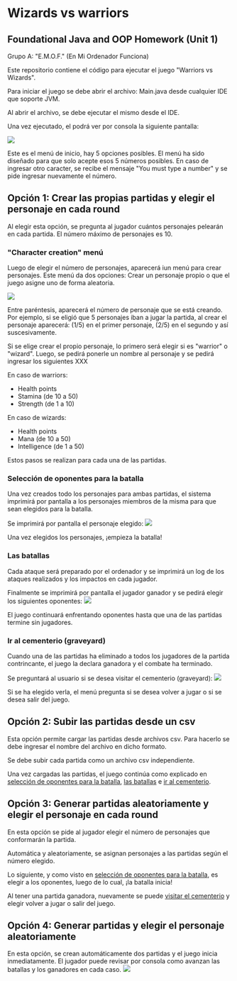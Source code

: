 # Wizards vs warriors
## Foundational Java and OOP Homework (Unit 1)
Grupo A: "E.M.O.F." (En Mi Ordenador Funciona)

Este repositorio contiene el código para ejecutar el juego "Warriors vs Wizards".

Para iniciar el juego se debe abrir el archivo: Main.java desde cualquier IDE que soporte JVM.

Al abrir el archivo, se debe ejecutar el mismo desde el IDE.

Una vez ejecutado, el podrá ver por consola la siguiente pantalla:

![](https://github.com/Adrimava/group-A-weekly-assessment-1/blob/develop/images/01_Intro.png)

Este es el menú de inicio, hay 5 opciones posibles. El menú ha sido diseñado para que solo acepte esos 5 números posibles. En caso de ingresar otro caracter, se recibe el mensaje "You must type a number" y se pide ingresar nuevamente el número.

## Opción 1: Crear las propias partidas y elegir el personaje en cada round <a name="opt1"></a>
Al elegir esta opción, se pregunta al jugador cuántos personajes pelearán en cada partida. El número máximo de personajes es 10.

### "Character creation" menú <a name="char_menu"></a>
Luego de elegir el número de personajes, aparecerá iun menú para crear personajes. Este menú da dos opciones: Crear un personaje propio o que el juego asigne uno de forma aleatoria.

![](https://github.com/Adrimava/group-A-weekly-assessment-1/blob/develop/images/2_Character_creation.png)

Entre paréntesis, aparecerá el número de personaje que se está creando. Por ejemplo, si se eligió que 5 personajes iban a jugar la partida, al crear el personaje aparecerá: (1/5) en el primer personaje, (2/5) en el segundo y así suscesivamente.

Si se elige crear el propio personaje, lo primero será elegir si es "warrior" o "wizard". Luego, se pedirá ponerle un nombre al personaje y se pedirá ingresar los siguientes XXX 

En caso de warriors: 
* Health points
* Stamina (de 10 a 50)
* Strength (de 1 a 10)

En caso de wizards:
* Health points
* Mana (de 10 a 50)
* Intelligence (de 1 a 50)

Estos pasos se realizan para cada una de las partidas.

### Selección de oponentes para la batalla <a name="opponents_selection"></a>
Una vez creados todo los personajes para ambas partidas, el sistema imprimirá por pantalla a los personajes miembros de la misma para que sean elegidos para la batalla.

Se imprimirá por pantalla el personaje elegido:
![](https://github.com/Adrimava/group-A-weekly-assessment-1/blob/develop/images/3_Selected_character.png)

Una vez elegidos los personajes, ¡empieza la batalla!

### Las batallas <a name="the_battles"></a>

Cada ataque será preparado por el ordenador y se imprimirá un log de los ataques realizados y los impactos en cada jugador.

Finalmente se imprimirá por pantalla el jugador ganador y se pedirá elegir los siguientes oponentes:
![](https://github.com/Adrimava/group-A-weekly-assessment-1/blob/develop/images/4_winner_select_next.png)

El juego continuará enfrentando oponentes hasta que una de las partidas termine sin jugadores.

### Ir al cementerio (graveyard) <a name="visit_graveyard"></a>
Cuando una de las partidas ha eliminado a todos los jugadores de la partida contrincante, el juego la declara ganadora y el combate ha terminado.

Se preguntará al usuario si se desea visitar el cementerio (graveyard):
![](https://github.com/Adrimava/group-A-weekly-assessment-1/blob/develop/images/5_battle_ended_visit_grvyrd.png)

Si se ha elegido verla, el menú pregunta si se desea volver a jugar o si se desea salir del juego.

## Opción 2: Subir las partidas desde un csv
Esta opción permite cargar las partidas desde archivos csv. Para hacerlo se debe ingresar el nombre del archivo en dicho formato.

Se debe subir cada partida como un archivo csv independiente.

Una vez cargadas las partidas, el juego continúa como explicado en [selección de oponentes para la batalla](#opponents_selection), [las batallas](#the_battles) e [ir al cementerio](#visit_graveyard).

## Opción 3: Generar partidas aleatoriamente y elegir el personaje en cada round
En esta opción se pide al jugador elegir el número de personajes que conformarán la partida.

Automática y aleatoriamente, se asignan personajes a las partidas según el número elegido.

Lo siguiente, y como visto en [selección de oponentes para la batalla](#opponents_selection), es elegir a los oponentes, luego de lo cual, ¡la batalla inicia!

Al tener una partida ganadora, nuevamente se puede [visitar el cementerio](#graveyard) y elegir volver a jugar o salir del juego.

## Opción 4: Generar partidas y elegir el personaje aleatoriamente
En esta opción, se crean automáticamente dos partidas y el juego inicia inmediatamente. El jugador puede revisar por consola como avanzan las batallas y los ganadores en cada caso.
![](https://github.com/Adrimava/group-A-weekly-assessment-1/blob/develop/images/6_random_choice.gif)

